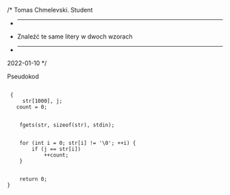 /*
Tomas Chmelevski. Student
* -----------------
* Znaleźć te same litery w dwoch wzorach
* -----------------
2022-01-10
*/

Pseudokod
````

 {
     str[1000], j;
   count = 0;

   
    fgets(str, sizeof(str), stdin);


    for (int i = 0; str[i] != '\0'; ++i) {
        if (j == str[i])
            ++count;
    }

   
    return 0;
}

````
